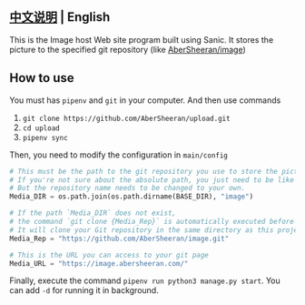 ## [中文说明](https://github.com/AberSheeran/upload/blob/master/README.md) | English

This is the Image host Web site program built using Sanic. 
It stores the picture to the specified git repository (like [AberSheeran/image](https://github.com/AberSheeran/image))

## How to use

You must has `pipenv` and `git` in your computer. And then use commands 

1. `git clone https://github.com/AberSheeran/upload.git`
2. `cd upload`
3. `pipenv sync`

Then, you need to modify the configuration in `main/config`

```python
# This must be the path to the git repository you use to store the picture
# If you're not sure about the absolute path, you just need to be like this.
# But the repository name needs to be changed to your own.
Media_DIR = os.path.join(os.path.dirname(BASE_DIR), "image")

# If the path `Media_DIR` does not exist,
# the command `git clone {Media_Rep}` is automatically executed before Sanic starts.
# It will clone your Git repository in the same directory as this project.
Media_Rep = "https://github.com/AberSheeran/image.git"

# This is the URL you can access to your git page
Media_URL = "https://image.abersheeran.com/"
```

Finally, execute the command `pipenv run python3 manage.py start`. You can add `-d` for running it in background.
